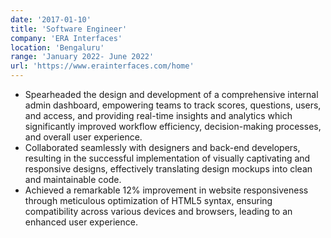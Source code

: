 ```yaml
---
date: '2017-01-10'
title: 'Software Engineer'
company: 'ERA Interfaces'
location: 'Bengaluru'
range: 'January 2022- June 2022'
url: 'https://www.erainterfaces.com/home'
---
```


- Spearheaded the design and development of a comprehensive internal admin dashboard, empowering teams to track scores,
  questions, users, and access, and providing real-time insights and analytics which significantly improved workflow efficiency,
  decision-making processes, and overall user experience.
- Collaborated seamlessly with designers and back-end developers, resulting in the successful implementation of visually
  captivating and responsive designs, effectively translating design mockups into clean and maintainable code.
- Achieved a remarkable 12% improvement in website responsiveness through meticulous optimization of HTML5 syntax, ensuring
  compatibility across various devices and browsers, leading to an enhanced user experience.
